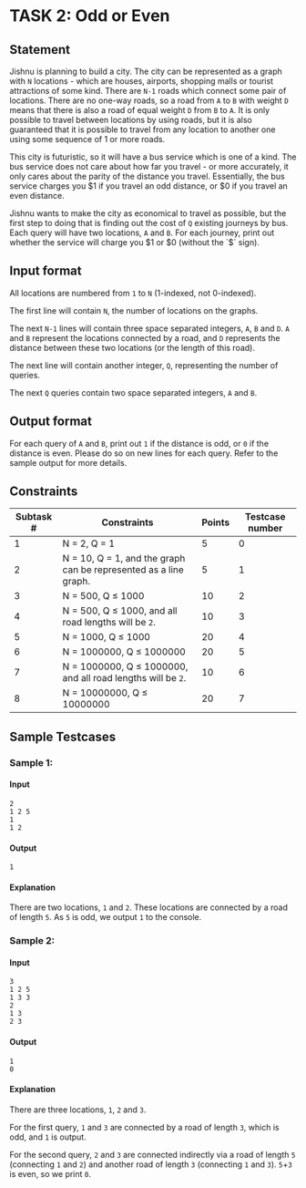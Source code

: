 # TASK 2: Odd or Even

## Statement

Jishnu is planning to build a city. The city can be represented as a graph with `N` locations - which are houses, airports, shopping malls or tourist attractions of some kind. There are `N-1` roads which connect some pair of locations. There are no one-way roads, so a road from `A` to `B` with weight `D` means that there is also a road of equal weight `D` from `B` to `A`. It is only possible to travel between locations by using roads, but it is also guaranteed that it is possible to travel from any location to another one using some sequence of 1 or more roads.

This city is futuristic, so it will have a bus service which is one of a kind. The bus service does not care about how far you travel - or more accurately, it only cares about the parity of the distance you travel. Essentially, the bus service charges you $1 if you travel an odd distance, or $0 if you travel an even distance.

Jishnu wants to make the city as economical to travel as possible, but the first step to doing that is finding out the cost of `Q` existing journeys by bus. Each query will have two locations, `A` and `B`. For each journey, print out whether the service will charge you $1 or $0 (without the `$` sign).

## Input format

All locations are numbered from `1` to `N` (1-indexed, not 0-indexed).

The first line will contain `N`, the number of locations on the graphs.

The next `N-1` lines will contain three space separated integers, `A`, `B` and `D`. `A` and `B` represent the locations connected by a road, and `D` represents the distance between these two locations (or the length of this road).

The next line will contain another integer, `Q`, representing the number of queries. 

The next `Q` queries contain two space separated integers, `A` and `B`.

## Output format

For each query of `A` and `B`, print out `1` if the distance is odd, or `0` if the distance is even. Please do so on new lines for each query. Refer to the sample output for more details.

## Constraints

| Subtask # | Constraints | Points | Testcase number |
| --- | --- | --- | --- |
| 1 | N = 2, Q = 1 | 5 | 0 |
| 2 | N = 10, Q = 1, and the graph can be represented as a line graph. | 5 | 1 |
| 3 | N = 500, Q ≤ 1000 | 10 | 2 |
| 4 | N = 500, Q ≤ 1000, and all road lengths will be `2`. | 10 | 3 |
| 5 | N = 1000, Q ≤ 1000 | 20 | 4 |
| 6 | N = 1000000, Q ≤ 1000000 | 20 | 5 |
| 7 | N = 1000000, Q ≤ 1000000, and all road lengths will be `2`. | 10 | 6 |
| 8 | N = 10000000, Q ≤ 10000000 | 20 | 7 |


## Sample Testcases

### Sample 1:

#### Input

```
2
1 2 5
1
1 2
```

#### Output

```
1
```

#### Explanation

There are two locations, `1` and `2`. These locations are connected by a road of length `5`. As `5` is odd, we output `1` to the console.

### Sample 2:

#### Input

```
3
1 2 5
1 3 3
2
1 3
2 3
```

#### Output

```
1
0
```

#### Explanation

There are three locations, `1`, `2` and `3`.

For the first query, `1` and `3` are connected by a road of length `3`, which is odd, and `1` is output.

For the second query, `2` and `3` are connected indirectly via a road of length `5` (connecting `1` and `2`) and another road of length `3` (connecting `1` and `3`). `5`+`3` is even, so we print `0`.



